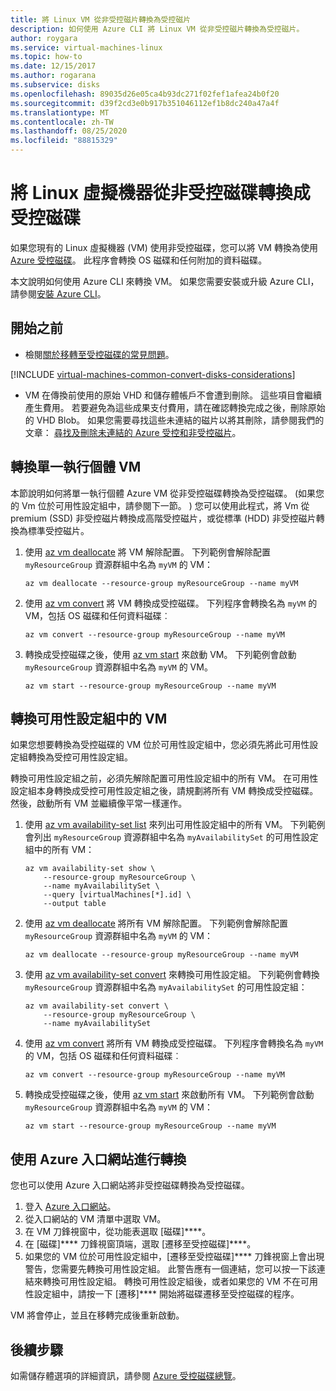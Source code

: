 ```yaml
---
title: 將 Linux VM 從非受控磁片轉換為受控磁片
description: 如何使用 Azure CLI 將 Linux VM 從非受控磁片轉換為受控磁片。
author: roygara
ms.service: virtual-machines-linux
ms.topic: how-to
ms.date: 12/15/2017
ms.author: rogarana
ms.subservice: disks
ms.openlocfilehash: 89035d26e05ca4b93dc271f02fef1afea24b0f20
ms.sourcegitcommit: d39f2cd3e0b917b351046112ef1b8dc240a47a4f
ms.translationtype: MT
ms.contentlocale: zh-TW
ms.lasthandoff: 08/25/2020
ms.locfileid: "88815329"
---
```

# <a name="convert-a-linux-virtual-machine-from-unmanaged-disks-to-managed-disks"></a>將 Linux 虛擬機器從非受控磁碟轉換成受控磁碟

如果您現有的 Linux 虛擬機器 (VM) 使用非受控磁碟，您可以將 VM 轉換為使用 [Azure 受控磁碟](../managed-disks-overview.md)。 此程序會轉換 OS 磁碟和任何附加的資料磁碟。

本文說明如何使用 Azure CLI 來轉換 VM。 如果您需要安裝或升級 Azure CLI，請參閱[安裝 Azure CLI](/cli/azure/install-azure-cli)。 

## <a name="before-you-begin"></a>開始之前
* 檢閱[關於移轉至受控磁碟的常見問題](../faq-for-disks.md#migrate-to-managed-disks)。

[!INCLUDE [virtual-machines-common-convert-disks-considerations](../../../includes/virtual-machines-common-convert-disks-considerations.md)]

* VM 在傳換前使用的原始 VHD 和儲存體帳戶不會遭到刪除。 這些項目會繼續產生費用。 若要避免為這些成果支付費用，請在確認轉換完成之後，刪除原始的 VHD Blob。 如果您需要尋找這些未連結的磁片以將其刪除，請參閱我們的文章： [尋找及刪除未連結的 Azure 受控和非受控磁片](find-unattached-disks.md)。

## <a name="convert-single-instance-vms"></a>轉換單一執行個體 VM
本節說明如何將單一執行個體 Azure VM 從非受控磁碟轉換為受控磁碟。  (如果您的 Vm 位於可用性設定組中，請參閱下一節。 ) 您可以使用此程式，將 Vm 從 premium (SSD) 非受控磁片轉換成高階受控磁片，或從標準 (HDD) 非受控磁片轉換為標準受控磁片。

1. 使用 [az vm deallocate](/cli/azure/vm) 將 VM 解除配置。 下列範例會解除配置 `myResourceGroup` 資源群組中名為 `myVM` 的 VM：

    ```azurecli
    az vm deallocate --resource-group myResourceGroup --name myVM
    ```

2. 使用 [az vm convert](/cli/azure/vm) 將 VM 轉換成受控磁碟。 下列程序會轉換名為 `myVM` 的 VM，包括 OS 磁碟和任何資料磁碟︰

    ```azurecli
    az vm convert --resource-group myResourceGroup --name myVM
    ```

3. 轉換成受控磁碟之後，使用 [az vm start](/cli/azure/vm) 來啟動 VM。 下列範例會啟動 `myResourceGroup` 資源群組中名為 `myVM` 的 VM。

    ```azurecli
    az vm start --resource-group myResourceGroup --name myVM
    ```

## <a name="convert-vms-in-an-availability-set"></a>轉換可用性設定組中的 VM

如果您想要轉換為受控磁碟的 VM 位於可用性設定組中，您必須先將此可用性設定組轉換為受控可用性設定組。

轉換可用性設定組之前，必須先解除配置可用性設定組中的所有 VM。 在可用性設定組本身轉換成受控可用性設定組之後，請規劃將所有 VM 轉換成受控磁碟。 然後，啟動所有 VM 並繼續像平常一樣運作。

1. 使用 [az vm availability-set list](/cli/azure/vm/availability-set) 來列出可用性設定組中的所有 VM。 下列範例會列出 `myResourceGroup` 資源群組中名為 `myAvailabilitySet` 的可用性設定組中的所有 VM：

    ```azurecli
    az vm availability-set show \
        --resource-group myResourceGroup \
        --name myAvailabilitySet \
        --query [virtualMachines[*].id] \
        --output table
    ```

2. 使用 [az vm deallocate](/cli/azure/vm) 將所有 VM 解除配置。 下列範例會解除配置 `myResourceGroup` 資源群組中名為 `myVM` 的 VM：

    ```azurecli
    az vm deallocate --resource-group myResourceGroup --name myVM
    ```

3. 使用 [az vm availability-set convert](/cli/azure/vm/availability-set) 來轉換可用性設定組。 下列範例會轉換 `myResourceGroup` 資源群組中名為 `myAvailabilitySet` 的可用性設定組：

    ```azurecli
    az vm availability-set convert \
        --resource-group myResourceGroup \
        --name myAvailabilitySet
    ```

4. 使用 [az vm convert](/cli/azure/vm) 將所有 VM 轉換成受控磁碟。 下列程序會轉換名為 `myVM` 的 VM，包括 OS 磁碟和任何資料磁碟︰

    ```azurecli
    az vm convert --resource-group myResourceGroup --name myVM
    ```

5. 轉換成受控磁碟之後，使用 [az vm start](/cli/azure/vm) 來啟動所有 VM。 下列範例會啟動 `myResourceGroup` 資源群組中名為 `myVM` 的 VM：

    ```azurecli
    az vm start --resource-group myResourceGroup --name myVM
    ```

## <a name="convert-using-the-azure-portal"></a>使用 Azure 入口網站進行轉換

您也可以使用 Azure 入口網站將非受控磁碟轉換為受控磁碟。

1. 登入 [Azure 入口網站](https://portal.azure.com)。
2. 從入口網站的 VM 清單中選取 VM。
3. 在 VM 刀鋒視窗中，從功能表選取 [磁碟]****。
4. 在 [磁碟]**** 刀鋒視窗頂端，選取 [遷移至受控磁碟]****。
5. 如果您的 VM 位於可用性設定組中，[遷移至受控磁碟]**** 刀鋒視窗上會出現警告，您需要先轉換可用性設定組。 此警告應有一個連結，您可以按一下該連結來轉換可用性設定組。 轉換可用性設定組後，或者如果您的 VM 不在可用性設定組中，請按一下 [遷移]**** 開始將磁碟遷移至受控磁碟的程序。

VM 將會停止，並且在移轉完成後重新啟動。

## <a name="next-steps"></a>後續步驟

如需儲存體選項的詳細資訊，請參閱 [Azure 受控磁碟總覽](../managed-disks-overview.md)。
